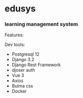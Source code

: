 # edusys

### learning management system

Features:


Dev tools:
* Postgresql 12
* Django 3.2
* Django Rest Framework
* djoser auth
* Vue 3
* Axios
* Bulma css
* Docker
